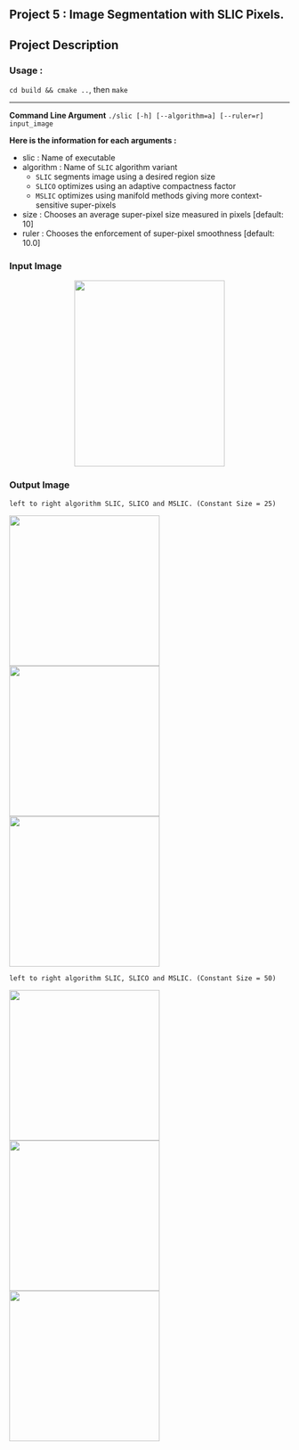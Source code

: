 ## Project 5 : Image Segmentation with SLIC Pixels.


## Project Description

### Usage : 

``cd build && cmake ..``, then `make`

---
**Command Line Argument**
```./slic [-h] [--algorithm=a] [--ruler=r] input_image```

**Here is the information for each arguments :**

- slic 			 : Name of executable
- algorithm     : Name of `SLIC` algorithm variant
  - `SLIC` segments image using a desired region size
  - `SLICO` optimizes using an adaptive compactness factor
  - `MSLIC` optimizes using manifold methods giving more context-sensitive super-pixels
- size             : Chooses an average super-pixel size measured in pixels [default: 10]
- ruler            : Chooses the enforcement of super-pixel smoothness [default: 10.0]

### Input Image
<p align="center">
  <img src="./img/korea.jpg" width="270" height="334" >
</p>

### Output Image
`left to right algorithm SLIC, SLICO and MSLIC. (Constant Size = 25)`
<p float="center">
  <img src="./img/korea_slic_-a=0_-s=25.jpg" width="270" />
  <img src="./img/korea_slic_-a=1_-s=25.jpg" width="270" /> 
  <img src="./img/korea_slic_-a=2_-s=25.jpg" width="270" />
</p>

`left to right algorithm SLIC, SLICO and MSLIC. (Constant Size = 50)`
<p float="center">
  <img src="./img/korea_slic_-a=0_-s=50.jpg" width="270" />
  <img src="./img/korea_slic_-a=1_-s=50.jpg" width="270" /> 
  <img src="./img/korea_slic_-a=2_-s=50.jpg" width="270" />
</p>

